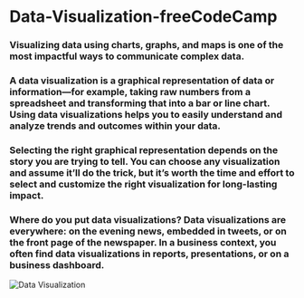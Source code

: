 # Data-Visualization-freeCodeCamp
### Visualizing data using charts, graphs, and maps is one of the most impactful ways to communicate complex data. 

### A data visualization is a graphical representation of data or information—for example, taking raw numbers from a spreadsheet and transforming that into a bar or line chart. Using data visualizations helps you to easily understand and analyze trends and outcomes within your data.

### Selecting the right graphical representation depends on the story you are trying to tell. You can choose any visualization and assume it’ll do the trick, but it’s worth the time and effort to select and customize the right visualization for long-lasting impact.

### Where do you put data visualizations? Data visualizations are everywhere: on the evening news, embedded in tweets, or on the front page of the newspaper. In a business context, you often find data visualizations in reports, presentations, or on a business dashboard.


![Data Visualization](https://github.com/IC-XC/Data-Visualization-freeCodeCamp/assets/86513555/eb0b7849-f116-4b18-8ddf-5a79bf3f70f7)
